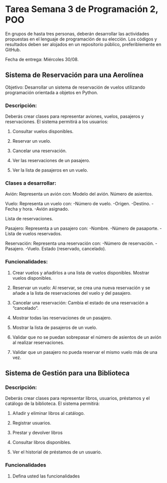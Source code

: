 # Tarea Semana 3 de Programación 2, POO

  

En grupos de hasta tres personas, deberán desarrollar las actividades propuestas en el lenguaje de programación de su elección. Los códigos y resultados deben ser alojados en un repositorio público, preferiblemente en GitHub.

Fecha de entrega: Miércoles 30/08.

## Sistema de Reservación para una Aerolínea
Objetivo:
Desarrollar un sistema de reservación de vuelos utilizando programación orientada a objetos en Python.

### Descripción:

Deberás crear clases para representar aviones, vuelos, pasajeros y reservaciones. El sistema permitirá a los usuarios:

1.  Consultar vuelos disponibles.

2.  Reservar un vuelo.

3.  Cancelar una reservación.

4.  Ver las reservaciones de un pasajero.

5.  Ver la lista de pasajeros en un vuelo.

### Clases a desarrollar:

Avión: Representa un avión con:
	Modelo del avión.
	Número de asientos.
	
Vuelo: Representa un vuelo con:
	-Número de vuelo.
	-Origen.
	-Destino.
	-Fecha y hora.
	-Avión asignado.

Lista de reservaciones.

Pasajero: Representa a un pasajero con:
-Nombre.
-Número de pasaporte.
-Lista de vuelos reservados.

Reservación: Representa una reservación con:
-Número de reservación.
-Pasajero.
-Vuelo.
Estado (reservado, cancelado).

### Funcionalidades:

1.  Crear vuelos y añadirlos a una lista de vuelos disponibles. Mostrar vuelos disponibles.

2.  Reservar un vuelo: Al reservar, se crea una nueva reservación y se añade a la lista de reservaciones del vuelo y del pasajero.

3.  Cancelar una reservación: Cambia el estado de una reservación a “cancelado”.

4.  Mostrar todas las reservaciones de un pasajero.

5.  Mostrar la lista de pasajeros de un vuelo.

6.  Validar que no se puedan sobrepasar el número de asientos de un avión al realizar reservaciones.

7.  Validar que un pasajero no pueda reservar el mismo vuelo más de una vez.

  


## Sistema de Gestión para una Biblioteca


### Descripción:

Deberás crear clases para representar libros, usuarios, préstamos y el catálogo de la biblioteca. El
sistema permitirá:

1.  Añadir y eliminar libros al catálogo.

2.  Registrar usuarios.

3.  Prestar y devolver libros

4.  Consultar libros disponibles.

5.  Ver el historial de préstamos de un usuario.

### Funcionalidades

1.  Defina usted las funcionalidades
